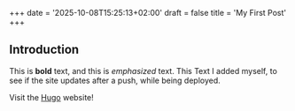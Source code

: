 +++
date = '2025-10-08T15:25:13+02:00'
draft = false
title = 'My First Post'
+++

## Introduction

This is **bold** text, and this is *emphasized* text. This Text I added myself, to see if the site updates after a push, while being deployed.

Visit the [Hugo](https://gohugo.io) website!